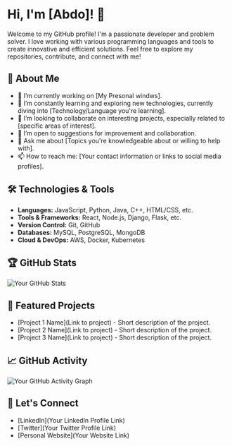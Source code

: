 # Hi, I'm [Abdo]! 👋

Welcome to my GitHub profile! I'm a passionate developer and problem solver. I love working with various programming languages and tools to create innovative and efficient solutions. Feel free to explore my repositories, contribute, and connect with me!

## 🚀 About Me

- 🔭 I’m currently working on [My Presonal windws].
- 🌱 I’m constantly learning and exploring new technologies, currently diving into [Technology/Language you're learning].
- 👯 I’m looking to collaborate on interesting projects, especially related to [specific areas of interest].
- 🤔 I’m open to suggestions for improvement and collaboration.
- 💬 Ask me about [Topics you're knowledgeable about or willing to help with].
- 📫 How to reach me: [Your contact information or links to social media profiles].

## 🛠️ Technologies & Tools

- **Languages:** JavaScript, Python, Java, C++, HTML/CSS, etc.
- **Tools & Frameworks:** React, Node.js, Django, Flask, etc.
- **Version Control:** Git, GitHub
- **Databases:** MySQL, PostgreSQL, MongoDB
- **Cloud & DevOps:** AWS, Docker, Kubernetes

## 🏆 GitHub Stats

![Your GitHub Stats](https://github-readme-stats.vercel.app/api?username=abdo1115&show_icons=true&hide_title=true&count_private=true&hide=prs)

## 📂 Featured Projects

- [Project 1 Name](Link to project) - Short description of the project.
- [Project 2 Name](Link to project) - Short description of the project.
- [Project 3 Name](Link to project) - Short description of the project.

## 📈 GitHub Activity

![Your GitHub Activity Graph](https://activity-graph.herokuapp.com/graph?username=abdo1115&theme=react)

## 🤝 Let's Connect

- [LinkedIn](Your LinkedIn Profile Link)
- [Twitter](Your Twitter Profile Link)
- [Personal Website](Your Website Link)
